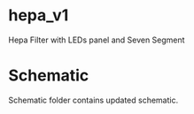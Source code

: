 # hepa_v1
Hepa Filter with LEDs panel and Seven Segment
# Schematic
Schematic folder contains updated schematic.
